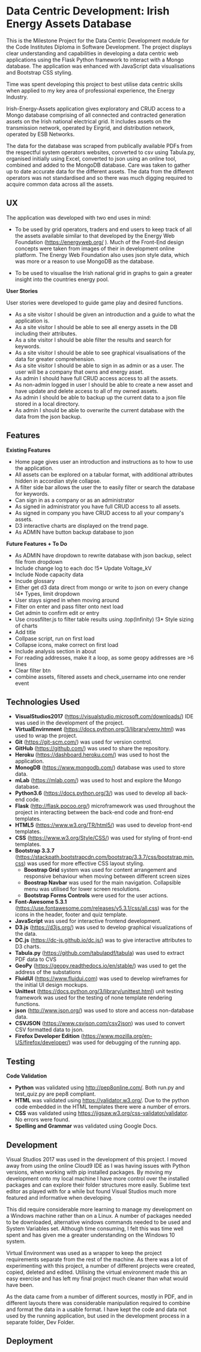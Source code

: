 Data Centric Development: Irish Energy Assets Database
============================
This is the Milestone Project for the Data Centric Development module for the Code Institutes Diploma in Software Development. 
The project displays clear understanding and capabilities in developing a data centric web applications using the Flask Python framework to interact with a Mongo database. 
The application was enhanced with JavaScript data visualisations and Bootstrap CSS styling.

Time was spent developing this project to best utilise data centric skills when applied to my key area of professional experience, the Energy Industry.

Irish-Energy-Assets application gives exploratory and CRUD access to a Mongo database comprising of all connected and contracted generation assets on the Irish national electrical grid.
It includes assets on the transmission network, operated by Eirgrid, and distribution network, operated by ESB Networks.

The data for the database was scraped from publically available PDFs from the respectful system operators websites, converted to csv using Tabula.py, organised initially using Excel, 
converted to json using an online tool, combined and added to the MongoDB database. Care was taken to gather up to date accurate data for the different assets. 
The data from the different operators was not standardised and so there was much digging required to acquire common data across all the assets.



UX
----
The application was developed with two end uses in mind:

* To be used by grid operators, traders and end users to keep track of all the assets available similar to that developed by the Energy Web Foundation (https://energyweb.org/  ). 
  Much of the Front-End design concepts were taken from images of their in development online platform. 
  The Energy Web Foundation also uses json style data, which was more or a reason to use MongoDB as the database.

* To be used to visualise the Irish national grid in graphs to gain a greater insight into the countries energy pool.

__User Stories__

User stories were developed to guide game play and desired functions.

* As a site visitor I should be given an introduction and a guide to what the application is.
* As a site visitor I should be able to see all energy assets in the DB including their attributes. 
* As a site visitor I should be able filter the results and search for keywords.
* As a site visitor I should be able to see graphical visualisations of the data for greater comprehension.
* As a site visitor I should be able to sign in as admin or as a user. The user will be a company that owns and energy asset.
* As admin I should have full CRUD access access to all the assets.
* As non-admin logged in user I should be able to create a new asset and have update and delete access to all of my owned assets.
* As admin I should be able to backup up the current data to a json file stored in a local directory.
* As admin I should be able to overwrite the current database with the data from the json backup.


Features
-----------------

__Existing Features__

* Home page gives user an introduction and instructions as to how to use the application.
* All assets can be explored on a tabular format, with additional attributes hidden in accordian style collapse.
* A filter side bar allows the user the to easily filter or search the database for keywords.
* Can sign in as a company or as an administrator
* As signed in administrator you have full CRUD access to all assets.
* As signed in company you have CRUD access to all your company's assets.
* D3 interactive charts are displayed on the trend page.
* As ADMIN have button backup database to json

 
__Future Features + To Do__
* As ADMIN have dropdown to rewrite database with json backup, select file from dropdown
* Include change log to each doc
!5* Update Voltage_kV
* Include Node capacity data
* Incude glossary
* Either get d3 data direct from mongo or write to json on every change
!4* Types, limit dropdown
* User stays signed in when moving around 
* Filter on enter and pass filter onto next load
* Get admin to confirm edit or entry
* Use crossfilter.js to filter table results using .top(Infinity)
!3* Style sizing of charts
* Add title
* Collpase script, run on first load
* Collapse icons, make correct on first load
* Include analysis section in about
* For reading addresses, make it a loop, as some geopy addresses are >6 lines
* Clear filter btn
* combine assets, filtered assets and check_username into one render event



Technologies Used
-----------------------
* __VisualStudios2017__ (https://visualstudio.microsoft.com/downloads/) IDE was used in the development of the project.
* __VirtualEnvirnment__ (https://docs.python.org/3/library/venv.html) was used to wrap the project.
* __Git__ (https://git-scm.com/) was used for version control.
* __GitHub__ (https://github.com/) was used to share the repository.
* __Heroku__ (https://dashboard.heroku.com/) was used to host the application.
* __MonogDB__ (https://www.mongodb.com/) database was used to store data.
* __mLab__ (https://mlab.com/) was used to host and explore the Mongo database.
* __Python3.6__ (https://docs.python.org/3/) was used to develop all back-end code.
* __Flask__ (http://flask.pocoo.org/) microframework was used throughout the project in interacting between the back-end code and front-end templates.
* __HTML5__ (https://www.w3.org/TR/html5/) was used to develop front-end templates.
* __CSS__ (https://www.w3.org/Style/CSS/) was used for styling of front-end templates.
* __Bootstrap 3.3.7__ (https://stackpath.bootstrapcdn.com/bootstrap/3.3.7/css/bootstrap.min.css) was used for more effective CSS layout styling. 
    - __Boostrap Grid__ system was used for content arrangement and responsive behaviour when moving between different screen sizes
    - __Boostrap Navbar__ was used for the main navigation. Collapsible menu was utilised for lower screen resolutions.
    - __Bootstrap Forms Controls__ were used for the user actions.
* __Font-Awesome 5.3.1__ (https://use.fontawesome.com/releases/v5.3.1/css/all.css) was for the icons in the header, footer and quiz template.
* __JavaScript__ was used for interactive frontend development.
* __D3.js__ (https://d3js.org/) was used to develop graphical visualizations of the data.
* __DC.js__ (https://dc-js.github.io/dc.js/) was to give interactive attributes to D3 charts.
* __Tabula.py__ (https://github.com/tabulapdf/tabula) was used to extract PDF data to CVS
* __GeoPy__ (https://geopy.readthedocs.io/en/stable/) was used to get the address of the substations
* __FluidUI__ (https://www.fluidui.com) was used to develop wireframes for the initial UI design mockups.
* __Unittest__ (https://docs.python.org/3/library/unittest.html) unit testing framework was used for the testing of none template rendering functions.
* __json__ (http://www.json.org/) was used to store and access non-database data.
* __CSVJSON__ (https://www.csvjson.com/csv2json) was used to convert CSV formatted data to json.
* __Firefox Developer Edition__ (https://www.mozilla.org/en-US/firefox/developer/) was used for debugging of the running app.


Testing
-----------------------

__Code Validation__

* __Python__ was validated using http://pep8online.com/. Both run.py and test_quiz.py are pep8 compliant.
* __HTML__ was validated using https://validator.w3.org/. Due to the python code embedded in the HTML templates there were a number of errors.
* __CSS__ was validated using https://jigsaw.w3.org/css-validator/validator. No  errors were found.
* __Spelling and Grammar__ was validated using Google Docs.


Development
------------------------
Visual Studios 2017 was used in the development of this project. I moved away from using the online Cloud9 IDE as I was having issues with Python versions,
when working with pip installed packages. By moving my development onto my local machine I have more control over the installed packages and can explore their folder
structures more easily. Sublime text editor as played with for a while but found Visual Studios much more featured and informative when developing.

This did require considerable more learning to manage my development on a Windows machine rather than on a Linux. 
A number of packages needed to be downloaded, alternative windows commands needed to be used and System Variables set.
Although time consuming, I felt this was time well spent and has given me a greater understanding on the Windows 10 system.

Virtual Environment was used as a wrapper to keep the project requirements separate from the rest of the machine. As there was a lot of experimenting with this project,
a number of different projects were created, copied, deleted and edited. Utilising the virtual environment made this an easy exercise and has left my final project much cleaner 
than what would have been.

As the data came from a number of different sources, mostly in PDF, and in different layouts there was considerable manipulation required to combine and format the data in a 
usable format. I have kept the code and data not used by the running application, but used in the development process in a separate folder, Dev Folder. 


Deployment
------------------------


